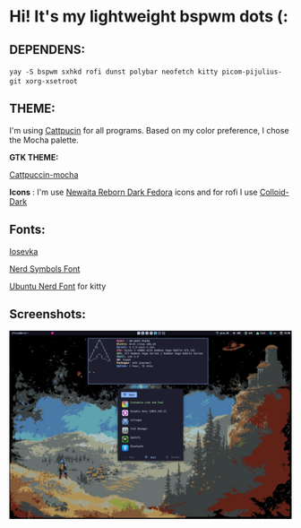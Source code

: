 # Hi! It's my lightweight bspwm dots (:
## DEPENDENS: 
`yay -S bspwm sxhkd rofi dunst polybar neofetch kitty picom-pijulius-git xorg-xsetroot`


## THEME:
I'm using [Cattpucin](https://github.com/catppuccin/catppuccin) for all programs. Based on my color preference, I chose the Mocha palette.

**GTK THEME:**

[Cattpuccin-mocha](https://www.pling.com/p/1996672)

**Icons** : I'm use [Newaita Reborn Dark Fedora](https://github.com/cbrnix/Newaita-reborn) icons and for rofi I use [Colloid-Dark](https://github.com/vinceliuice/Colloid-icon-theme)

## Fonts:
[Iosevka](https://typeof.net/Iosevka/)

[Nerd Symbols Font](https://www.nerdfonts.com/)

[Ubuntu Nerd Font](https://www.nerdfonts.com/) for kitty
## Screenshots: 

![Preview](img/preview.png)

